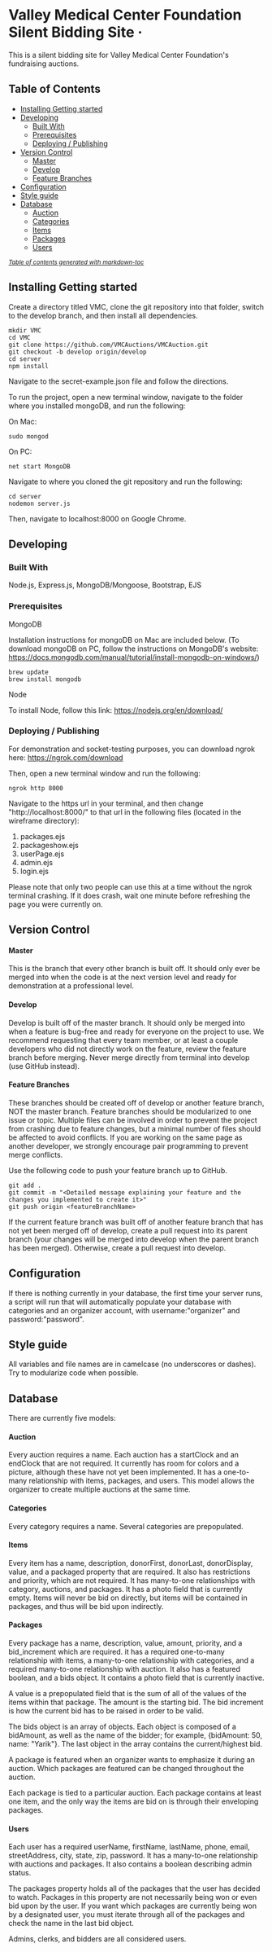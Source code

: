 # Valley Medical Center Foundation Silent Bidding Site &middot;

This is a silent bidding site for Valley Medical Center Foundation's fundraising auctions.

## Table of Contents

  * [Installing Getting started](#installing-getting-started)
  * [Developing](#developing)
    + [Built With](#built-with)
    + [Prerequisites](#prerequisites)
    + [Deploying / Publishing](#deploying---publishing)
  * [Version Control](#version-control)
      - [Master](#master)
      - [Develop](#develop)
      - [Feature Branches](#feature-branches)
  * [Configuration](#configuration)
  * [Style guide](#style-guide)
  * [Database](#database)
      - [Auction](#auction)
      - [Categories](#categories)
      - [Items](#items)
      - [Packages](#packages)
      - [Users](#users)

<small><i><a href='http://ecotrust-canada.github.io/markdown-toc/'>Table of contents generated with markdown-toc</a></i></small>

## Installing Getting started

Create a directory titled VMC, clone the git repository into that folder, switch to the develop branch, and then install all dependencies.

```shell
mkdir VMC
cd VMC
git clone https://github.com/VMCAuctions/VMCAuction.git
git checkout -b develop origin/develop
cd server
npm install
```

Navigate to the secret-example.json file and follow the directions.

To run the project, open a new terminal window, navigate to the folder where you installed mongoDB, and run the following:

On Mac:
```shell
sudo mongod
```

On PC:
```shell
net start MongoDB
```

Navigate to where you cloned the git repository and run the following:

```shell
cd server
nodemon server.js
```

Then, navigate to localhost:8000 on Google Chrome.

## Developing

### Built With
Node.js, Express.js, MongoDB/Mongoose, Bootstrap, EJS

### Prerequisites

MongoDB

Installation instructions for mongoDB on Mac are included below.  (To download mongoDB on PC, follow the instructions on MongoDB's website: https://docs.mongodb.com/manual/tutorial/install-mongodb-on-windows/)

```shell
brew update
brew install mongodb
```

Node

To install Node, follow this link: https://nodejs.org/en/download/

### Deploying / Publishing

For demonstration and socket-testing purposes, you can download ngrok here: https://ngrok.com/download

Then, open a new terminal window and run the following:

```shell
ngrok http 8000
```

Navigate to the https url in your terminal, and then change "http://localhost:8000/" to that url in the following files (located in the wireframe directory):

1. packages.ejs
2. packageshow.ejs
3. userPage.ejs
4. admin.ejs
5. login.ejs

Please note that only two people can use this at a time without the ngrok terminal crashing.  If it does crash, wait one minute before refreshing the page you were currently on.

## Version Control

#### Master

This is the branch that every other branch is built off.  It should only ever be merged into when the code is at the next version level and ready for demonstration at a professional level.

#### Develop

Develop is built off of the master branch.  It should only be merged into when a feature is bug-free and ready for everyone on the project to use.  We recommend requesting that every team member, or at least a couple developers who did not directly work on the feature, review the feature branch before merging.  Never merge directly from terminal into develop (use GitHub instead).

#### Feature Branches

These branches should be created off of develop or another feature branch, NOT the master branch.  Feature branches should be modularized to one issue or topic.  Multiple files can be involved in order to prevent the project from crashing due to feature changes, but a minimal number of files should be affected to avoid conflicts.  If you are working on the same page as another developer, we strongly encourage pair programming to prevent merge conflicts.

Use the following code to push your feature branch up to GitHub.

```shell
git add .
git commit -m "<Detailed message explaining your feature and the changes you implemented to create it>"
git push origin <featureBranchName>
```

If the current feature branch was built off of another feature branch that has not yet been merged off of develop, create a pull request into its parent branch (your changes will be merged into develop when the parent branch has been merged).  Otherwise, create a pull request into develop.

## Configuration

If there is nothing currently in your database, the first time your server runs, a script will run that will automatically populate your database with categories and an organizer account, with username:"organizer" and password:"password".

## Style guide

All variables and file names are in camelcase (no underscores or dashes).  Try to modularize code when possible.

## Database

There are currently five models:

#### Auction

Every auction requires a name.  Each auction has a startClock and an endClock that are not required.  It currently has room for colors and a picture, although these have not yet been implemented.  It has a one-to-many relationship with items, packages, and users.  This model allows the organizer to create multiple auctions at the same time.

#### Categories

Every category requires a name.  Several categories are prepopulated.

#### Items

Every item has a name, description, donorFirst, donorLast, donorDisplay, value, and a packaged property that are required.  It also has restrictions and priority, which are not required.  It has many-to-one relationships with category, auctions, and packages.  It has a photo field that is currently empty.  Items will never be bid on directly, but items will be contained in packages, and thus will be bid upon indirectly.

#### Packages

Every package has a name, description, value, amount, priority, and a bid_increment which are required.  it has a required one-to-many relationship with items, a many-to-one relationship with categories, and a required many-to-one relationship with auction.  It also has a featured boolean, and a bids object.  It contains a photo field that is currently inactive.

A value is a prepopulated field that is the sum of all of the values of the items within that package.  The amount is the starting bid.  The bid increment is how the current bid has to be raised in order to be valid.

The bids object is an array of objects.  Each object is composed of a bidAmount, as well as the name of the bidder; for example, {bidAmount: 50, name: "Yarik"}.  The last object in the array contains the current/highest bid.

A package is featured when an organizer wants to emphasize it during an auction.  Which packages are featured can be changed throughout the auction.

Each package is tied to a particular auction.  Each package contains at least one item, and the only way the items are bid on is through their enveloping packages.

#### Users

Each user has a required userName, firstName, lastName, phone, email, streetAddress, city, state, zip, password.  It has a many-to-one relationship with auctions and packages.  It also contains a boolean describing admin status.

The packages property holds all of the packages that the user has decided to watch.  Packages in this property are not necessarily being won or even bid upon by the user.  If you want which packages are currently being won by a designated user, you must iterate through all of the packages and check the name in the last bid object.

Admins, clerks, and bidders are all considered users.
